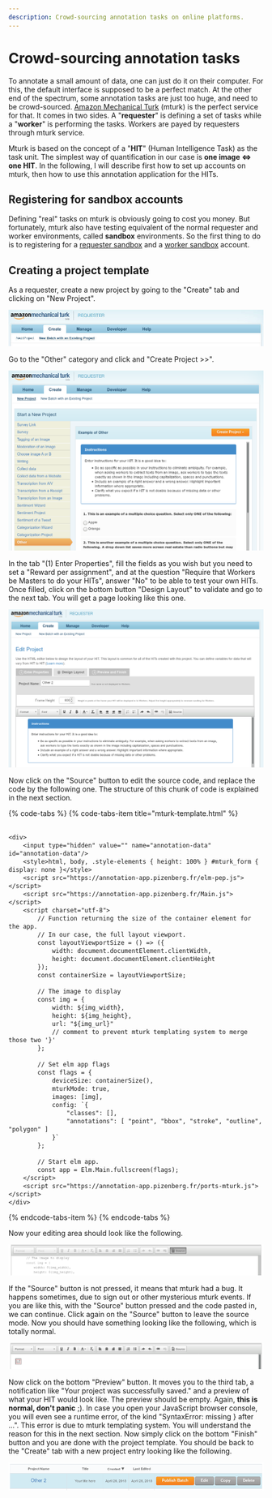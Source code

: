 ```yaml
---
description: Crowd-sourcing annotation tasks on online platforms.
---
```


# Crowd-sourcing annotation tasks

To annotate a small amount of data, one can just do it on their computer. For this, the default interface is supposed to be a perfect match. At the other end of the spectrum, some annotation tasks are just too huge, and need to be crowd-sourced. [Amazon Mechanical Turk](https://www.mturk.com/) \(mturk\) is the perfect service for that. It comes in two sides. A "**requester**" is defining a set of tasks while a "**worker**" is performing the tasks. Workers are payed by requesters through mturk service.

Mturk is based on the concept of a "**HIT**" \(Human Intelligence Task\) as the task unit. The simplest way of quantification in our case is **one image &lt;=&gt; one HIT**. In the following, I will describe first how to set up accounts on mturk, then how to use this annotation application for the HITs.

## Registering for sandbox accounts

Defining "real" tasks on mturk is obviously going to cost you money. But fortunately, mturk also have testing equivalent of the normal requester and worker environments, called **sandbox** environments. So the first thing to do is to registering for a [requester sandbox](https://requestersandbox.mturk.com/) and a [worker sandbox](https://workersandbox.mturk.com/) account.

## Creating a project template

As a requester, create a new project by going to the "Create" tab and clicking on "New Project".

![](.gitbook/assets/mturk-requester-create.jpg)

Go to the "Other" category and click and "Create Project &gt;&gt;".

![](.gitbook/assets/mturk-requester-other.png)

In the tab "\(1\) Enter Properties", fill the fields as you wish but you need to set a "Reward per assignment", and at the question "Require that Workers be Masters to do your HITs", answer "No" to be able to test your own HITs. Once filled, click on the bottom button "Design Layout" to validate and go to the next tab. You will get a page looking like this one.

![](.gitbook/assets/mturk-requester-design.png)

Now click on the "Source" button to edit the source code, and replace the code by the following one. The structure of this chunk of code is explained in the next section.

{% code-tabs %}
{% code-tabs-item title="mturk-template.html" %}
```markup

<div>
	<input type="hidden" value="" name="annotation-data" id="annotation-data"/>
	<style>html, body, .style-elements { height: 100% } #mturk_form { display: none }</style>
	<script src="https://annotation-app.pizenberg.fr/elm-pep.js"></script>
	<script src="https://annotation-app.pizenberg.fr/Main.js"></script>
	<script charset="utf-8">
		// Function returning the size of the container element for the app.
		// In our case, the full layout viewport.
		const layoutViewportSize = () => ({
			width: document.documentElement.clientWidth,
			height: document.documentElement.clientHeight
		});
		const containerSize = layoutViewportSize;

		// The image to display
		const img = {
			width: ${img_width},
			height: ${img_height},
			url: "${img_url}"
			// comment to prevent mturk templating system to merge those two '}'
		};

		// Set elm app flags
		const flags = {
			deviceSize: containerSize(),
			mturkMode: true,
			images: [img],
			config: `{
				"classes": [],
				"annotations": [ "point", "bbox", "stroke", "outline", "polygon" ]
			}`
		};

		// Start elm app.
		const app = Elm.Main.fullscreen(flags);
	</script>
	<script src="https://annotation-app.pizenberg.fr/ports-mturk.js"></script>
</div>

```
{% endcode-tabs-item %}
{% endcode-tabs %}

Now your editing area should look like the following.

![](.gitbook/assets/mturk-requester-source.png)

If the "Source" button is not pressed, it means that mturk had a bug. It happens sometimes, due to sign out or other mysterious mturk events. If you are like this, with the "Source" button pressed and the code pasted in, we can continue. Click again on the "Source" button to leave the source mode. Now you should have something looking like the following, which is totally normal.

![](.gitbook/assets/mturk-requester-source-out.png)

Now click on the bottom "Preview" button. It moves you to the third tab, a notification like "Your project was successfully saved." and a preview of what your HIT would look like. The preview should be empty. Again, **this is normal, don't panic** ;\). In case you open your JavaScript browser console, you will even see a runtime error, of the kind "SyntaxError: missing } after ...". This error is due to mturk templating system. You will understand the reason for this in the next section. Now simply click on the bottom "Finish" button and you are done with the project template. You should be back to the "Create" tab with a new project entry looking like the following.

![](.gitbook/assets/mturk-requester-project-created.png)



